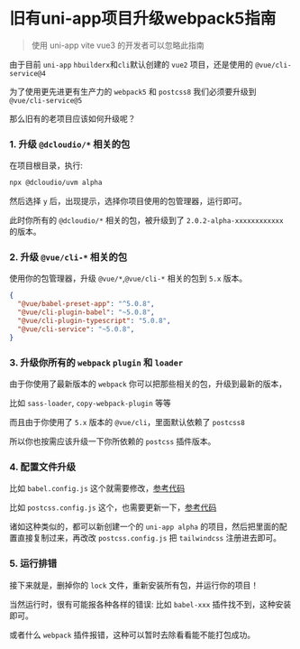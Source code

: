 # 旧有uni-app项目升级webpack5指南

> 使用 uni-app vite vue3 的开发者可以忽略此指南

由于目前 `uni-app` `hbuilderx`和`cli`默认创建的 `vue2` 项目，还是使用的 `@vue/cli-service@4`

为了使用更先进更有生产力的 `webpack5` 和 `postcss8` 我们必须要升级到 `@vue/cli-service@5`

那么旧有的老项目应该如何升级呢？

### 1. 升级 `@dcloudio/*` 相关的包

在项目根目录，执行:

```bash
npx @dcloudio/uvm alpha
```

然后选择 `y` 后，出现提示，选择你项目使用的包管理器，运行即可。

此时你所有的 `@dcloudio/*` 相关的包，被升级到了 `2.0.2-alpha-xxxxxxxxxxxx` 的版本。

### 2. 升级 `@vue/cli-*` 相关的包

使用你的包管理器，升级 `@vue/*`,`@vue/cli-*` 相关的包到 `5.x` 版本。

```json
{
  "@vue/babel-preset-app": "^5.0.8",
  "@vue/cli-plugin-babel": "~5.0.8",
  "@vue/cli-plugin-typescript": "5.0.8",
  "@vue/cli-service": "~5.0.8",
}
```

### 3. 升级你所有的 `webpack` `plugin` 和 `loader`

由于你使用了最新版本的 `webpack` 你可以把那些相关的包，升级到最新的版本，

比如 `sass-loader`, `copy-webpack-plugin` 等等

而且由于你使用了 `5.x` 版本的 `@vue/cli`，里面默认依赖了 `postcss8`

所以你也按需应该升级一下你所依赖的 `postcss` 插件版本。

### 4. 配置文件升级

比如 `babel.config.js` 这个就需要修改，[参考代码](https://github.com/sonofmagic/weapp-tailwindcss-webpack-plugin/blob/main/demo/uni-app-webpack5/babel.config.js)

比如 `postcss.config.js` 这个，也需要更新一下，[参考代码](https://github.com/sonofmagic/weapp-tailwindcss-webpack-plugin/blob/main/demo/uni-app-webpack5/postcss.config.js)

诸如这种类似的，都可以新创建一个的 `uni-app alpha` 的项目，然后把里面的配置直接复制过来，再改改 `postcss.config.js` 把 `tailwindcss` 注册进去即可。

### 5. 运行排错

接下来就是，删掉你的 `lock` 文件，重新安装所有包，并运行你的项目！

当然运行时，很有可能报各种各样的错误: 比如 `babel-xxx` 插件找不到，这种安装即可。

或者什么 `webpack` 插件报错，这种可以暂时去除看看能不能打包成功。
